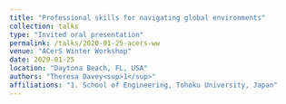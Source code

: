 ```yaml
---
title: "Professional skills for navigating global environments"
collection: talks
type: "Invited oral presentation"
permalink: /talks/2020-01-25-acers-ww
venue: "ACerS Winter Workshop"
date: 2020-01-25
location: "Daytona Beach, FL, USA"
authors: "Theresa Davey<sup>1</sup>"
affiliations: "1. School of Engineering, Tohoku University, Japan"
---
```





